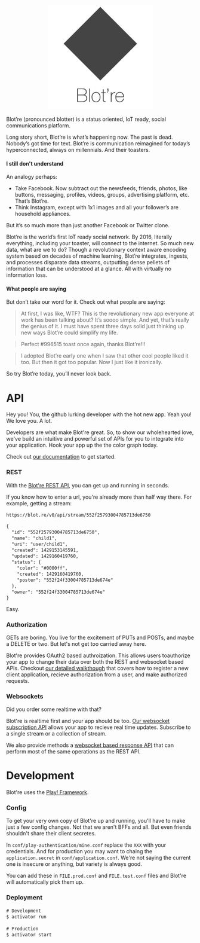 <div align="center">
    <a href="https://blot.re">
        <img src="documentation/readme-logo.png" width="280" alt="Blot're" />
    </a>
</div>

Blot’re (pronounced blotter) is a status oriented, IoT ready, social communications platform.

Long story short, Blot’re is what’s happening now. The past is dead. Nobody’s got time for text. Blot’re is communication reimagined for today’s hyperconnected, always on millennials. And their toasters.

#### I still don't understand
An analogy perhaps:

* Take Facebook. Now subtract out the newsfeeds, friends, photos, like buttons, messaging, profiles, videos, groups, advertising platform, etc. That’s Blot’re.
* Think Instagram, except with 1x1 images and all your follower’s are household appliances.

But it’s so much more than just another Facebook or Twitter clone.

Blot’re is the world’s first IoT ready social network. By 2016, literally everything, including your toaster, will connect to the internet. So much new data, what are we to do? Though a revolutionary context aware encoding system based on decades of machine learning, Blot’re integrates, ingests, and processes disparate data streams, outputting dense pellets of information that can be understood at a glance. All with virtually no information loss.

#### What people are saying
But don’t take our word for it. Check out what people are saying:

> At first, I was like, WTF? This is the revolutionary new app everyone at work has been talking about? It’s soooo simple. And yet, that’s really the genius of it. I must have spent three days solid just thinking up new ways Blot’re could simplify my life.

> Perfect #996515 toast once again, thanks Blot’re!!!

> I adopted Blot’re early one when I saw that other cool people liked it too. But then it got too popular. Now I just like it ironically.


So try Blot’re today, you’ll never look back.


# API
Hey you! You, the github lurking developer with the hot new app. Yeah you! We love you. A lot.

Developers are what make Blot're great. So, to show our wholehearted love, we've build an intuitive and powerful set of APIs for you to integrate into your application. Hook your app up the the color graph today.

Check out [our documentation](https://github.com/mattbierner/blotre/wiki/Api) to get started.

### REST
With the [Blot're REST API](https://github.com/mattbierner/blotre/wiki/REST), you can get up and running in seconds.

If you know how to enter a url, you're already more than half way there. For example, getting a stream:

```
https://blot.re/v0/api/stream/552f25793004785713de6750
```

```
{
  "id": "552f25793004785713de6750",
  "name": "child1",
  "uri": "user/child1",
  "created": 1429153145591,
  "updated": 1429160419760,
  "status": {
    "color": "#0000ff",
    "created": 1429160419760,
    "poster": "552f24f33004785713de674e"
  },
  "owner": "552f24f33004785713de674e"
}
```

Easy.

### Authorization
GETs are boring. You live for the excitement of PUTs and POSTs, and maybe a DELETE or two. But let's not get too carried away here.

Blot're provides OAuth2 based authroization. This allows users toauthorize your app to change their data over both the REST and websocket based APIs. Checkout [our detailed walkthough](https://github.com/mattbierner/blotre/wiki/Authorization) that covers how to register a new client application, recieve authorization from a user, and make authorized requests.

### Websockets
Did you order some realtime with that?

Blot're is realtime first and your app should be too. [Our websocket subscription API](https://github.com/mattbierner/blotre/wiki/subscriptions) allows your app to recieve real time updates. Subscribe to a single stream or a collection of stream.

We also provide methods a [websocket based response API](https://github.com/mattbierner/blotre/wiki/Web-Socket-Response-API) that can perform most of the same operations as the REST API.



# Development
Blot're  uses the [Play! Framework][play].

### Config
To get your very own copy of Blot're up and running, you'll have to make just a few config changes. Not that we aren't BFFs and all. But even friends shouldn't share their client secretes.

In `conf/play-authentication/mine.conf` replace the `XXX` with your credentials. And for production you may want to chaing the `application.secret` in `conf/application.conf`. We're not saying the current one is insecure or anything, but variety is always good.

You can add these in `FILE.prod.conf` and `FILE.test.conf` files and Blot're will automatically pick them up.

### Deployment

```
# Development
$ activator run

# Production
$ activator start
```




[play]: https://www.playframework.com
[develop]: https://github.com/mattbierner/blotre/wiki
